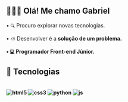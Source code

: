 
## 🙋🏽‍♂️ Olá! Me chamo Gabriel
•   `🔍`   Procuro explorar novas tecnologias.

•   `⛅`   Desenvolver é a <b>solução<b> de um problema.

•   `💻`   Programador <b>Front-end<b> Júnior.



## 📡 Tecnologias

<div style="display: inline_block"><br/>
<img align=center" alt="html5" src="https://img.shields.io/badge/HTML5-E34F26?style=for-the-badge&logo=html5&logoColor=white"/>
<img align=center" alt="css3" src="https://img.shields.io/badge/CSS3-1572B6?style=for-the-badge&logo=css3&logoColor=white"/>
<img align=center" alt="python" src="https://img.shields.io/badge/Python-14354C?style=for-the-badge&logo=python&logoColor=white"/>
<img align=center" alt="js"src="https://img.shields.io/badge/JavaScript-F7DF1E?style=for-the-badge&logo=javascript&logoColor=black"/>
</div><br/>
